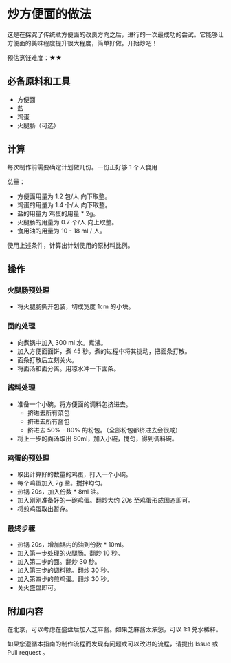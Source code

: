 # 炒方便面的做法

这是在探究了传统煮方便面的改良方向之后，进行的一次最成功的尝试。它能够让方便面的美味程度提升很大程度，简单好做。开始炒吧！

预估烹饪难度：★★

## 必备原料和工具

* 方便面
* 盐
* 鸡蛋
* 火腿肠（可选）

## 计算

每次制作前需要确定计划做几份。一份正好够 1 个人食用

总量：

* 方便面用量为 1.2 包/人 向下取整。
* 鸡蛋的用量为 1.4 个/人 向下取整。
* 盐的用量为 鸡蛋的用量 * 2g。
* 火腿肠的用量为 0.7 个/人 向上取整。
* 食用油的用量为 10 - 18 ml / 人。

使用上述条件，计算出计划使用的原材料比例。

## 操作

### 火腿肠预处理

* 将火腿肠撕开包装，切成宽度 1cm 的小块。

### 面的处理

* 向煮锅中加入 300 ml 水。煮沸。
* 加入方便面面饼，煮 45 秒。煮的过程中将其挑动，把面条打散。
* 面条打散后立刻关火。
* 将面汤和面分离。用凉水冲一下面条。

### 酱料处理

* 准备一个小碗，将方便面的调料包挤进去。
  * 挤进去所有菜包
  * 挤进去所有酱包
  * 挤进去 50% - 80% 的粉包。（全部粉包都挤进去会很咸）
* 将上一步的面汤取出 80ml，加入小碗，搅匀，得到调料碗。

### 鸡蛋的预处理

* 取出计算好的数量的鸡蛋，打入一个小碗。
* 每个鸡蛋加入 2g 盐。搅拌均匀。
* 热锅 20s，加入份数 * 8ml 油。
* 加入刚刚准备好的一碗鸡蛋。翻炒大约 20s 至鸡蛋形成固态即可。
* 将煎鸡蛋取出暂存。

### 最终步骤

* 热锅 20s，增加锅内的油到份数 * 10ml。
* 加入第一步处理的火腿肠。翻炒 10 秒。
* 加入第二步的面。翻炒 30 秒。
* 加入第三步的调料碗。翻炒 30 秒。
* 加入第四步的煎鸡蛋。翻炒 30 秒。
* 关火盛盘即可。

## 附加内容

在北京，可以考虑在盛盘后加入芝麻酱。如果芝麻酱太浓愁，可以 1:1 兑水稀释。

如果您遵循本指南的制作流程而发现有问题或可以改进的流程，请提出 Issue 或 Pull request 。
